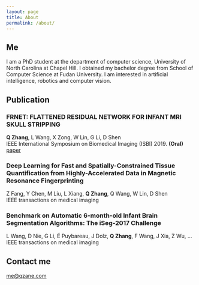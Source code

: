 ```yaml
---
layout: page
title: About
permalink: /about/
---
```


## Me
I am a PhD student at the department of computer science, University of North Carolina at Chapel Hill. I obtained my bachelor degree from School of Computer Science at Fudan University. I am interested in artificial intelligence, robotics and computer vision.

## Publication
### FRNET: FLATTENED RESIDUAL NETWORK FOR INFANT MRI SKULL STRIPPING
__Q Zhang__, L Wang, X Zong, W Lin, G Li, D Shen <br>
IEEE International Symposium on Biomedical Imaging (ISBI) 2019. __(Oral)__ <br>
[paper](https://arxiv.org/abs/1904.05578)

### Deep Learning for Fast and Spatially-Constrained Tissue Quantification from Highly-Accelerated Data in Magnetic Resonance Fingerprinting
Z Fang, Y Chen, M Liu, L Xiang, __Q Zhang__, Q Wang, W Lin, D Shen <br>
IEEE transactions on medical imaging <br>

### Benchmark on Automatic 6-month-old Infant Brain Segmentation Algorithms: The iSeg-2017 Challenge
L Wang, D Nie, G Li, É Puybareau, J Dolz, __Q Zhang__, F Wang, J Xia, Z Wu, ... <br>
IEEE transactions on medical imaging <br>


## Contact me
[me@qzane.com](mailto:me@qzane.com)
